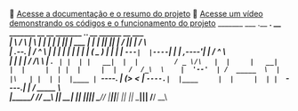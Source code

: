 📄 [Acesse a documentação e o resumo do projeto](https://drive.google.com/drive/folders/1rltTZ1zeu1MaXRjvEL5wmijxR0S-RcsA)
  🎥 [Acesse um vídeo demonstrando os códigos e o funcionamento do projeto](https://www.youtube.com/watch?v=ZJRXiZhzkrQ)
   _______       ___      .__   __.  __   _______  __                     __       _______ .___________. __    ______  __       ___      
|       \     /   \     |  \ |  | |  | |   ____||  |          ___      |  |     |   ____||           ||  |  /      ||  |     /   \     
|  .--.  |   /  ^  \    |   \|  | |  | |  |__   |  |         ( _ )     |  |     |  |__   `---|  |----`|  | |  ,----'|  |    /  ^  \    
|  |  |  |  /  /_\  \   |  . `  | |  | |   __|  |  |         / _ \/\   |  |     |   __|      |  |     |  | |  |     |  |   /  /_\  \   
|  '--'  | /  _____  \  |  |\   | |  | |  |____ |  `----.   | (_>  <   |  `----.|  |____     |  |     |  | |  `----.|  |  /  _____  \  
|_______/ /__/     \__\ |__| \__| |__| |_______||_______|    \___/\/   |_______||_______|    |__|     |__|  \______||__| /__/     \__\ 
